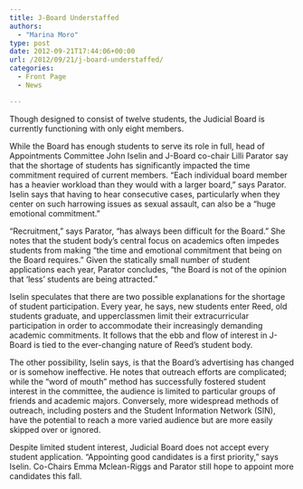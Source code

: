 ```yaml
---
title: J-Board Understaffed
authors: 
  - "Marina Moro"
type: post
date: 2012-09-21T17:44:06+00:00
url: /2012/09/21/j-board-understaffed/
categories:
  - Front Page
  - News

---
```

Though designed to consist of twelve students, the Judicial Board is currently functioning with only eight members.

While the Board has enough students to serve its role in full, head of Appointments Committee John Iselin and J-Board co-chair Lilli Parator say that the shortage of students has significantly impacted the time commitment required of current members. “Each individual board member has a heavier workload than they would with a larger board,” says Parator. Iselin says that having to hear consecutive cases, particularly when they center on such harrowing issues as sexual assault, can also be a “huge emotional commitment.”

“Recruitment,” says Parator, “has always been difficult for the Board.” She notes that the student body’s central focus on academics often impedes students from making “the time and emotional commitment that being on the Board requires.” Given the statically small number of student applications each year, Parator concludes, “the Board is not of the opinion that ‘less’ students are being attracted.”

Iselin speculates that there are two possible explanations for the shortage of student participation. Every year, he says, new students enter Reed, old students graduate, and upperclassmen limit their extracurricular participation in order to accommodate their increasingly demanding academic commitments. It follows that the ebb and flow of interest in J-Board is tied to the ever-changing nature of Reed’s student body.

The other possibility, Iselin says, is that the Board’s advertising has changed or is somehow ineffective. He notes that outreach efforts are complicated; while the “word of mouth” method has successfully fostered student interest in the committee, the audience is limited to particular groups of friends and academic majors. Conversely, more widespread methods of outreach, including posters and the Student Information Network (SIN), have the potential to reach a more varied audience but are more easily skipped over or ignored.

Despite limited student interest, Judicial Board does not accept every student application. “Appointing good candidates is a first priority,” says Iselin. Co-Chairs Emma Mclean-Riggs and Parator still hope to appoint more candidates this fall.